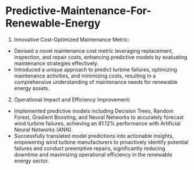 # Predictive-Maintenance-For-Renewable-Energy

1. Innovative Cost-Optimized Maintenance Metric:

  - Devised a novel maintenance cost metric leveraging replacement, inspection, and repair costs, enhancing predictive models by evaluating maintenance strategies effectively.
  - Introduced a unique approach to predict turbine failures, optimizing maintenance activities, and minimizing costs, resulting in a comprehensive understanding of maintenance needs for renewable energy assets.

2. Operational Impact and Efficiency Improvement:

  - Implemented predictive models including Decision Trees, Random Forest, Gradient Boosting, and Neural Networks to accurately forecast wind turbine failures, achieving an 81.12% performance with Artificial Neural Networks (ANN).
  - Successfully translated model predictions into actionable insights, empowering wind turbine manufacturers to proactively identify potential failures and conduct preemptive repairs, significantly reducing downtime and maximizing operational efficiency in the renewable energy sector.

